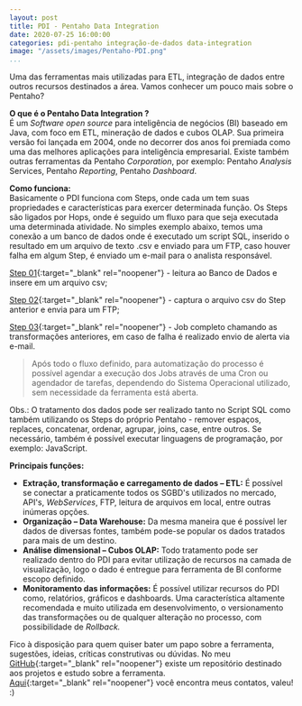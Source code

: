 ```yaml
---
layout: post
title: PDI - Pentaho Data Integration
date: 2020-07-25 16:00:00
categories: pdi-pentaho integração-de-dados data-integration
image: "/assets/images/Pentaho-PDI.png" 
...
```

Uma das ferramentas mais utilizadas para ETL, integração de dados entre outros recursos destinados a área.
Vamos conhecer um pouco mais sobre o Pentaho? 

**O que é o Pentaho Data Integration ?** <br>
É um *Software open source* para inteligência de negócios (BI) baseado em Java, com foco em ETL, mineração de dados e cubos OLAP. Sua primeira versão foi lançada em 2004, onde no decorrer dos anos foi premiada como uma das melhores aplicações para inteligência empresarial.
Existe também outras ferramentas da Pentaho *Corporation*, por exemplo: Pentaho *Analysis* Services, Pentaho *Reporting*, Pentaho *Dashboard*.

 **Como funciona:**<br>
Basicamente o PDI funciona com Steps, onde cada um tem suas propriedades e características para exercer determinada função.
Os Steps são ligados por Hops, onde é seguido um fluxo para que seja executada uma determinada atividade. 
No simples exemplo abaixo, temos uma conexão a um banco de dados onde é executado um script SQL, inserido o resultado em um arquivo de texto .csv e enviado para um FTP, caso houver falha em algum Step, é enviado um e-mail para o analista responsável. 


[Step 01](https://melzilucas.github.io/assets/images/read-sql.png){:target="_blank" rel="noopener"} - leitura ao Banco de Dados e insere em um arquivo csv;

[Step 02](https://melzilucas.github.io/assets/images/put-ftp.png){:target="_blank" rel="noopener"} - captura o arquivo csv do Step anterior e envia para um FTP;

[Step 03](https://melzilucas.github.io/assets/images/job-full.png){:target="_blank" rel="noopener"} - Job completo chamando as transformações anteriores, em caso de falha é realizado envio de alerta via e-mail.

>Após todo o fluxo definido, para automatização do processo é possível agendar a execução dos Jobs através de uma Cron ou agendador de tarefas, dependendo do Sistema Operacional utilizado, sem necessidade da ferramenta está aberta.

Obs.: O tratamento dos dados pode ser realizado tanto no Script SQL como também utilizando os Steps do próprio Pentaho - remover espaços, replaces, concatenar, ordenar, agrupar, joins, case, entre outros. Se necessário, também é possível executar linguagens de programação, por exemplo: JavaScript.


 **Principais funções:** 
 * **Extração, transformação e carregamento de dados – ETL:** É possível se conectar a praticamente todos os SGBD's utilizados no mercado, API's, *WebServices*, FTP, leitura de arquivos em  local, entre outras inúmeras opções.<br> 
* **Organização – Data Warehouse:**  Da mesma maneira que é possível ler dados de diversas fontes, também pode-se popular os dados tratados para mais de um destino. <br>
* **Análise dimensional – Cubos OLAP:** Todo tratamento pode ser realizado dentro do PDI para evitar utilização de recursos na camada de visualização, logo o dado é entregue para ferramenta de BI conforme escopo definido.<br>
* **Monitoramento das informações:** É possível utilizar recursos do PDI como, relatórios, gráficos e dashboards. Uma característica altamente recomendada e muito utilizada em desenvolvimento, o versionamento das transformações ou de qualquer alteração no processo, com possibilidade de *Rollback.*


Fico à disposição para quem quiser bater um papo sobre a ferramenta, sugestões, ideias, críticas construtivas ou dúvidas. No meu [GitHub](https://github.com/melzilucas/Projects-ETL){:target="_blank" rel="noopener"} existe um repositório destinado aos projetos e estudo sobre a ferramenta.  
[Aqui](https://melzilucas.github.io/about.html){:target="_blank" rel="noopener"} você encontra meus contatos, valeu! :)